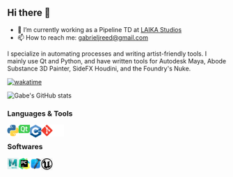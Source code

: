 ## Hi there 👋

- 🔭 I’m currently working as a Pipeline TD at [LAIKA Studios](https://www.laika.com/)
- 📫 How to reach me: gabrieljreed@gmail.com

I specialize in automating processes and writing artist-friendly tools. I mainly use Qt and Python, and have written tools for Autodesk Maya, Abode Substance 3D Painter, SideFX Houdini, and the Foundry's Nuke. 

[![wakatime](https://wakatime.com/badge/user/c358b528-a1b4-4ea9-8d0e-5b3378809181.svg)](https://wakatime.com/@c358b528-a1b4-4ea9-8d0e-5b3378809181)

![Gabe's GitHub stats](https://github-readme-stats.vercel.app/api?username=gabrieljreed&theme=swift&show_icons=true&count_private=true&hide_rank=true) <br>

### Languages & Tools
<a href="https://www.python.org" target="_blank"> <img align="left" alt="Python" width="26px" src="https://github.com/gabrieljreed/gabrieljreed/blob/main/images/python-5.svg"/> </a>
<a href="https://www.qt.io/" target="_blank"> <img align="left" alt="Qt" width="26px" src="https://github.com/gabrieljreed/gabrieljreed/blob/main/images/Qt_logo_2016.svg.png"/> </a>
<a href="https://www.w3schools.com/cpp/" target="_blank"> <img align="left" alt="C++" width="26px" src=https://github.com/gabrieljreed/gabrieljreed/blob/main/images/c%2B%2B.png/> </a>
<a href="https://git-scm.com/" target="_blank"> <img align="left" alt="git" width="26px" src="https://github.com/gabrieljreed/gabrieljreed/blob/main/images/git.svg"/> </a>
<img align="left" alt="GitHub" width="26px" src="https://github.com/gabrieljreed/gabrieljreed/blob/main/images/github.svg" />

<br>

### Softwares 
<a href="https://www.autodesk.com/products/maya/overview" target="_blank"> <img align="left" alt="Maya" width="26px" src="https://github.com/gabrieljreed/gabrieljreed/blob/main/images/maya.png"/> </a>
<a href="https://www.jetbrains.com/pycharm/" target="_blank"> <img align="left" alt="PyCharm" width="26px" src="https://github.com/gabrieljreed/gabrieljreed/blob/main/images/pycharm.png"/> </a>
<a href="https://developer.apple.com/xcode/" target="_blank"> <img align="left" alt="Xcode" width="26px" src="https://github.com/gabrieljreed/gabrieljreed/blob/main/images/xcode.png"/> </a>
<a href="https://www.unrealengine.com/" target="_blank"> <img align="left" alt="Unreal Engine" width="26px" src="https://github.com/gabrieljreed/gabrieljreed/blob/main/images/unreal.jpg"/> </a>

<!--
**gabrieljreed/gabrieljreed** is a ✨ _special_ ✨ repository because its `README.md` (this file) appears on your GitHub profile.

Here are some ideas to get you started:


- 🌱 I’m currently learning ...
- 👯 I’m looking to collaborate on ...
- 🤔 I’m looking for help with ...
- 💬 Ask me about ...

- 😄 Pronouns: ...
- ⚡ Fun fact: ...
-->
